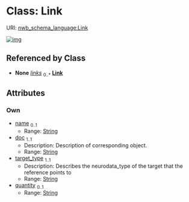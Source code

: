 
# Class: Link




URI: [nwb_schema_language:Link](https://w3id.org/p2p_ld/nwb-schema-language/Link)


[![img](https://yuml.me/diagram/nofunky;dir:TB/class/[Group]++-%20links%200..*>[Link&#124;name:string%20%3F;doc:string;target_type:string;quantity:string%20%3F],[Group])](https://yuml.me/diagram/nofunky;dir:TB/class/[Group]++-%20links%200..*>[Link&#124;name:string%20%3F;doc:string;target_type:string;quantity:string%20%3F],[Group])

## Referenced by Class

 *  **None** *[links](links.md)*  <sub>0..\*</sub>  **[Link](Link.md)**

## Attributes


### Own

 * [name](name.md)  <sub>0..1</sub>
     * Range: [String](types/String.md)
 * [doc](doc.md)  <sub>1..1</sub>
     * Description: Description of corresponding object.
     * Range: [String](types/String.md)
 * [target_type](target_type.md)  <sub>1..1</sub>
     * Description: Describes the neurodata_type of the target that the reference points to
     * Range: [String](types/String.md)
 * [quantity](quantity.md)  <sub>0..1</sub>
     * Range: [String](types/String.md)
